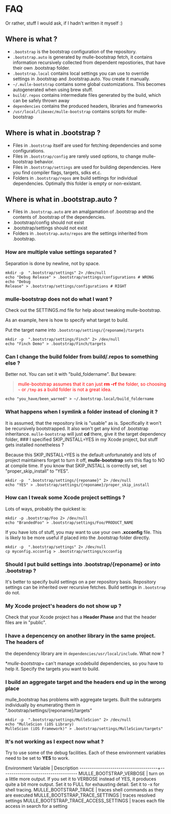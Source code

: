 # FAQ

Or rather, stuff I would ask, if I hadn't written it myself :)

## Where is what ?

* `.bootstrap` is the bootstrap configuration of the repository.
* `.bootstrap.auto` is generated by mulle-bootstrap fetch, it contains
information recursively collected from dependent repostiories, that have their
own .bootstrap folder.
* `.bootstrap.local` contains local settings you can use to override settings
in .bootstrap and .bootstrap.auto. You create it manually.
* `~/.mulle-bootstrap` contains some global customizations. This becomes
autogenerated when using brew stuff.
* `build/.repos` contains intermediate files generated by the build, which can
be safely thrown away
* `dependencies` contains the produced headers, libraries and frameworks
* `/usr/local/libexec/mulle-bootstrap` contains scripts for mulle-bootstrap


## Where is what in .bootstrap ?

* Files in `.bootstrap` itself are used for fetching dependencies and some
configurations.
* Files in `.bootstrap/config` are rarely used options, to change
mulle-bootstrap behavior.
* Files in `.bootstrap/settings` are used for building dependencies. Here you
find compiler flags, targets, sdks et.c.
* Folders in `.bootstrap/repos` are build settings for individual
dependencies. Optimally this folder is empty or non-existant.

## Where is what in .bootstrap.auto ?

* Files in `.bootstrap.auto` are an amalgamation of .bootstrap and the contents of
.bootstrap of the dependencies.
* .bootstrap/config should not exist
* .bootstrap/settings should not exist
* Folders in `.bootstrap.auto/repos` are the settings inherited from
.bootstrap.


### How are multiple value settings separated ?

Separation is done by newline, not by space.

```console
mkdir -p  ".bootstrap/settings" 2> /dev/null
echo "Debug Release" > .bootstrap/settings/configurations # WRONG
echo "Debug
Release" > .bootstrap/settings/configurations # RIGHT
```


### mulle-bootstrap does not do what  I want  ?

Check out the SETTINGS.md file for help  about tweaking  mulle-bootstrap.

As an example, here is how to specify what target to build.

Put the target name into `.bootstrap/settings/{reponame}/targets`

```console
mkdir -p  ".bootstrap/settings/Finch" 2> /dev/null
echo "Finch Demo" > .bootstrap/Finch/targets
```

### Can I change the build folder from build/.repos to something else  ?

Better not. You can set it with "build_foldername".
But beware:

><font color=red>mulle-bootstrap assumes that it can just **rm -rf** the folder,
so choosing `~` or `/tmp` as a build folder is not a great idea.</font>

```console
echo "you_have/been_warned" > ~/.bootstrap.local/build_foldername
```

### What happens when I symlink a folder instead of cloning it ?

It is assumed, that the repository link is "usable" as is. Specifically it won't
be recursively bootstrapped. It also won't get any kind of .bootstrap
inheritance. `mulle-bootstrap` will just **cd** there, give it the target
dependency folder, ### I specified SKIP_INSTALL=YES in my Xcode project, but
stuff gets installed nonetheless ?

Because this SKIP_INSTALL=YES is the default unfortunately and lots of project
maintainers forget to turn it off, **mulle-bootstrap** sets this flag to NO at
compile time. If you know that SKIP_INSTALL is correctly set, set
"proper_skip_install" to "YES".

```console
mkdir -p  ".bootstrap/settings/{reponame}" 2> /dev/null
echo "YES" > .bootstrap/settings/{reponame}/proper_skip_install
```

### How can I tweak some Xcode project settings ?

Lots of ways, probably the quickest is:

```console
mkdir -p .bootstrap/Foo 2> /dev/null
echo "BrandedFoo" > .bootstrap/settings/Foo/PRODUCT_NAME
```

If you have lots of stuff, you may want to use your own **.xcconfig** file. This
is likely to be more useful if placed into the .bootstrap folder directly.

```console
mkdir -p  ".bootstrap/settings" 2> /dev/null
cp myconfig.xcconfig > .bootstrap/settings/xcconfig
```

### Should I put build settings into .bootstrap/{reponame} or into .bootstrap ?

It's better to specify build settings on a per repository basis. Repository
settings can be inherited over recursive fetches. Build settings in `.bootstrap`
do not.

### My Xcode project's headers do not show up ?

Check that your Xcode project has a **Header Phase** and that the header files
are in "public".

### I have a depencency on another library in the same project. The headers of
the dependency library are in `dependencies/usr/local/include`. What now ?

**mulle-bootstrap*+ can't manage xcodebuild dependencies, so you have to help
it. Specify the targets you want to build.


### I build an aggregate target and the headers end up in the wrong place

mulle_bootstrap has problems with aggregate targets. Built the subtargets
individually by enumerating them in ".bootstrap/settings/{reponame}/targets"


```console
mkdir -p  ".bootstrap/settings/MulleScion" 2> /dev/null
echo "MulleScion (iOS Library)
MulleScion (iOS Framework)" > .bootstrap/settings/MulleScion/targets"
```

### It's not working as I expect now what ?

Try to use some of the debug facilities. Each of these environment variables need to be
set to **YES** to work.

Environment Variable                  | Description
--------------------------------------+-------------------------------------
MULLE_BOOTSTRAP_VERBOSE               | turn on a little more output. If you set it to VERBOSE instead of YES, it produces quite a bit more output. Set it to FULL for exhausting detail.  Set it to -x for shell tracing.
MULLE_BOOTSTRAP_TRACE                 | traces shell commands as they are executed
MULLE_BOOTSTRAP_TRACE_SETTINGS        | traces resolved settings
MULLE_BOOTSTRAP_TRACE_ACCESS_SETTINGS | traces each file access in search for a setting




